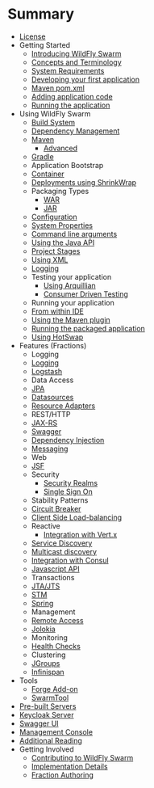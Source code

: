 # Summary
* [License](license.adoc)
* Getting Started
   * [Introducing WildFly Swarm](getting-started/basics.adoc)   
    * [Concepts and Terminology](getting-started/concepts.adoc)
   * [System Requirements](getting-started/system_requirements.adoc)
   * [Developing your first application](first-steps/index.adoc)
    * [Maven pom.xml](first-steps/maven_pom.adoc)    
    * [Adding application code](first-steps/writing_code.adoc)
    * [Running the application](first-steps/running_the_app.adoc)   
* Using WildFly Swarm
   * [Build System](getting-started/_build_system.adoc)  
    * [Dependency Management](getting-started/_dependency_management.adoc)    
    * [Maven](getting-started/tooling/maven-plugin.adoc)
      * [Advanced](getting-started/tooling/plugin_advanced.adoc)     
    * [Gradle](getting-started/tooling/gradle-plugin.adoc)            
   * Application Bootstrap
    * [Container](getting-started/container.adoc)
    * [Deployments using ShrinkWrap](getting-started/shrinkwrap.adoc)
    * Packaging Types
      * [WAR](getting-started/war-applications.adoc)
      * [JAR](getting-started/jar-applications.adoc)
   * [Configuration](configuration/index.adoc)  
    * [System Properties](configuration_properties.adoc)
    * [Command line arguments](configuration/command_line.adoc)      
    * [Using the Java API](configuration/java_api.adoc)  
    * [Project Stages](configuration/project_stages.adoc)  
    * [Using XML](configuration/using_xml.adoc)      
   * [Logging](configuration/logging.adoc)   
   * Testing your application
     * [Using Arquillian](testing_with_arquillian.adoc)
     * [Consumer Driven Testing](testing/consumer_driven.adoc)              
   * Running your application
    * [From within IDE](getting-started/running_ide.adoc)         
    * [Using the Maven plugin](getting-started/running_maven.adoc)         
    * [Running the packaged application](getting-started/running_cmd.adoc)
    * [Using HotSwap](getting-started/hotswap.adoc)      
* Features (Fractions)
   * Logging
    * [Logging](common/logging.adoc)
    * [Logstash](advanced/logstash.adoc)
   * Data Access  
    * [JPA](common/jpa.adoc)
    * [Datasources](common/datasources.adoc)
    * [Resource Adapters](common/resource_adapters.adoc)
   * REST/HTTP  
    * [JAX-RS](common/jax-rs.adoc)      
    * [Swagger](advanced/swagger.adoc)
   * [Dependency Injection](common/weld_cdi.adoc)
   * [Messaging](common/messaging.adoc)
   * Web
    * [JSF](common/jsf.adoc)
   * Security     
     * [Security Realms](security/realms.adoc)
     * [Single Sign On](security/keycloak.adoc)
   * Stability Patterns  
    * [Circuit Breaker](common/netflixoss.adoc)
    * [Client Side Load-balancing](common/load_balancing.adoc)
   * Reactive  
     * [Integration with Vert.x](reactive/vertx.adoc)     
   * [Service Discovery](advanced/topology.adoc)    
    * [Multicast discovery](topology/jgroups.adoc)
    * [Integration with Consul](topology/consul.adoc)
    * [Javascript API](topology/topology_webapp.adoc)
   * Transactions  
    * [JTA/JTS](common/transactions.adoc)  
    * [STM](advanced/stm.adoc)   
   * [Spring](common/spring.adoc)
   * Management
    * [Remote Access](advanced/management.adoc)
    * [Jolokia](advanced/jolokia.adoc)
   * Monitoring  
    * [Health Checks](advanced/monitoring.adoc)
   * Clustering
    * [JGroups](advanced/jgroups.adoc)
    * [Infinispan](advanced/infinispan.adoc)
* Tools
  * [Forge Add-on](getting-started/tooling/forge-addon.adoc)
  * [SwarmTool](getting-started/tooling/swarmtool.adoc)    
* [Pre-built Servers](servers.adoc)
 * [Keycloak Server](security/keycloak_server.adoc)
 * [Swagger UI](server/swagger.adoc)
 * [Management Console](server/console.adoc)
* [Additional Reading](reading.adoc) 
* Getting Involved
  * [Contributing to WildFly Swarm](getting_involved.adoc)
  * [Implementation Details](implementation_details.adoc)
  * [Fraction Authoring](fraction_authoring.adoc)  
